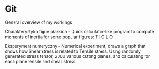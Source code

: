 # Git
General overview of my workings

Charakterystyka figue płaskich - Quick calculator-like program to compute moments of inertia for some popular figures: T I C L O

Eksperyment numeryczny - Numerical experiment, draws a graph that shows how Shear stress is related to Tensile stress. 
          Using randomly generated stress tensor, 2000 various cutting planes, and calculating for each plane tensile and shear stress
